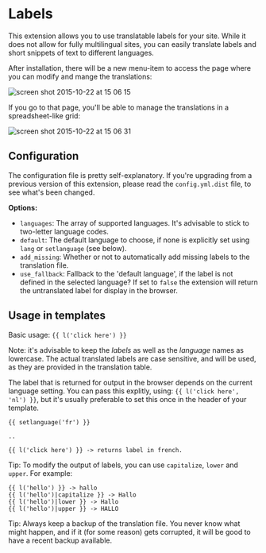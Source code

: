 Labels
======

This extension allows you to use translatable labels for your site. While it
does not allow for fully multilingual sites, you can easily translate labels
and short snippets of text to different languages.

After installation, there will be a new menu-item to access the page where you
can modify and mange the translations:

![screen shot 2015-10-22 at 15 06 15](https://cloud.githubusercontent.com/assets/1833361/10665901/8cb062aa-78ce-11e5-8742-5b1a2e142b6a.png)

If you go to that page, you'll be able to manage the translations in a spreadsheet-like grid:

![screen shot 2015-10-22 at 15 06 31](https://cloud.githubusercontent.com/assets/1833361/10665902/8cb2345e-78ce-11e5-9203-031146dc0976.png)


Configuration
-------------
The configuration file is pretty self-explanatory. If you're upgrading from a previous version of this extension, please read the `config.yml.dist` file, to see what's been changed.

**Options:**

 - `languages`: The array of supported languages. It's advisable to stick to
   two-letter language codes.
 - `default`: The default language to choose, if none is explicitly set using
   `lang` or `setlanguage` (see below).
 - `add_missing`: Whether or not to automatically add missing labels to the
   translation file.
 - `use_fallback`: Fallback to the 'default language', if the label is not
   defined in the selected language? If set to `false` the extension will
   return the untranslated label for display in the browser.

Usage in templates
------------------

Basic usage: `{{ l('click here') }}`

Note: it's advisable to keep the _labels_ as well as the _language_ names as
lowercase. The actual translated labels are case sensitive, and will be used,
as they are provided in the translation table.

The label that is returned for output in the browser depends on the current
language setting. You can pass this explitly, using: `{{ l('click here', 'nl')
}}`, but it's usually preferable to set this once in the header of your
template.

```
{{ setlanguage('fr') }}

..

{{ l('click here') }} -> returns label in french.

```

Tip: To modify the output of labels, you can use `capitalize`, `lower` and
`upper`. For example:

```
{{ l('hello') }} -> hallo
{{ l('hello')|capitalize }} -> Hallo
{{ l('hello')|lower }} -> Hallo
{{ l('hello')|upper }} -> HALLO
```

Tip: Always keep a backup of the translation file. You never know what might
happen, and if it (for some reason) gets corrupted, it will be good to have a
recent backup available.

